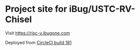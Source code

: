 # Project site for iBug/USTC-RV-Chisel

Visit <https://risc-v.ibugone.com>

Deployed from [CircleCI build 181](https://circleci.com/gh/iBug/USTC-RV-Chisel/181)
